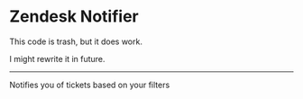 # Zendesk Notifier

This code is trash, but it does work. 

I might rewrite it in future. 

---

Notifies you of tickets based on your filters
